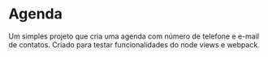 # Agenda

Um simples projeto que cria uma agenda com número de telefone e e-mail de contatos. Criado para testar funcionalidades do node views e webpack.

